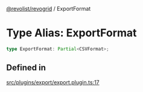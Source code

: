 [@revolist/revogrid](README.md) / ExportFormat

# Type Alias: ExportFormat

```ts
type ExportFormat: Partial<CSVFormat>;
```

## Defined in

[src/plugins/export/export.plugin.ts:17](https://github.com/revolist/revogrid/blob/a05de3c33a7ba2a618c9fb3780f2f2c0197bcd28/src/plugins/export/export.plugin.ts#L17)
